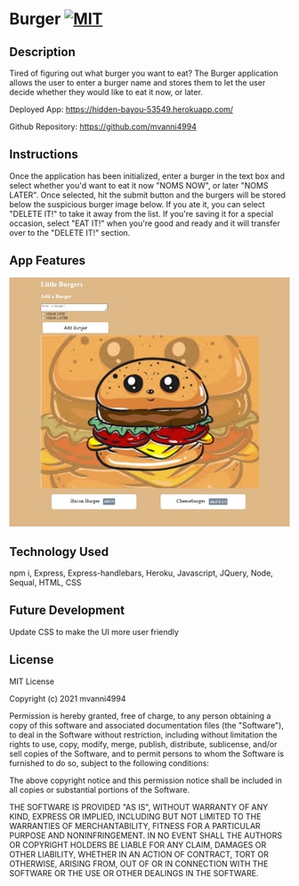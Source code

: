 # Burger [![MIT](https://img.shields.io/badge/License-MIT-yellow.svg)](https://opensource.org/licenses/MIT)

## Description
Tired of figuring out what burger you want to eat? The Burger application allows the user to enter a burger name and stores them to let the user decide whether they would
like to eat it now, or later.

Deployed App: https://hidden-bayou-53549.herokuapp.com/



Github Repository: https://github.com/mvanni4994

## Instructions
Once the application has been initialized, enter a burger in the text box and select whether you'd want to eat it now "NOMS NOW", or later "NOMS LATER". Once selected, hit the submit button and the burgers will be stored below the suspicious burger image below. If you ate it, you can select "DELETE IT!" to take it away from the list. If you're saving it for a special occasion, select "EAT IT!" when you're good and ready and it will transfer over to the "DELETE IT!" section.

## App Features

![image](views/images/screenshot.JPG)


## Technology Used
npm i, Express, Express-handlebars, Heroku, Javascript, JQuery, Node, Sequal, HTML, CSS

## Future Development
Update CSS to make the UI more user friendly

## License

MIT License

Copyright (c) 2021 mvanni4994

Permission is hereby granted, free of charge, to any person obtaining a copy of this software and associated documentation files (the "Software"), to deal in the Software without restriction, including without limitation the rights to use, copy, modify, merge, publish, distribute, sublicense, and/or sell copies of the Software, and to permit persons to whom the Software is furnished to do so, subject to the following conditions:

The above copyright notice and this permission notice shall be included in all copies or substantial portions of the Software.

THE SOFTWARE IS PROVIDED "AS IS", WITHOUT WARRANTY OF ANY KIND, EXPRESS OR IMPLIED, INCLUDING BUT NOT LIMITED TO THE WARRANTIES OF MERCHANTABILITY, FITNESS FOR A PARTICULAR PURPOSE AND NONINFRINGEMENT. IN NO EVENT SHALL THE AUTHORS OR COPYRIGHT HOLDERS BE LIABLE FOR ANY CLAIM, DAMAGES OR OTHER LIABILITY, WHETHER IN AN ACTION OF CONTRACT, TORT OR OTHERWISE, ARISING FROM, OUT OF OR IN CONNECTION WITH THE SOFTWARE OR THE USE OR OTHER DEALINGS IN THE SOFTWARE.
